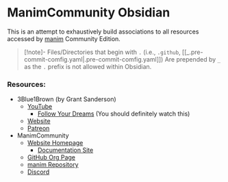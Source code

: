 # ManimCommunity Obsidian

This is an attempt to exhaustively build associations to all resources accessed by [manim](https://github.com/ManimCommunity/manim)
Community Edition.

> [!note]-
> Files/Directories that begin with `.` (i.e., `.github`, [[_.pre-commit-comfig.yaml|.pre-commit-comfig.yaml]])
> Are prepended by `_` as the `.` prefix is not allowed within Obsidian.

### Resources:

* 3Blue1Brown (by Grant Sanderson)
	* [YouTube](https://www.youtube.com/@3blue1brown)
		* [Follow Your Dreams](https://youtu.be/W3I3kAg2J7w?si=0nyLJcSJ1J3mPgDz) (You should definitely watch this)
	* [Website](https://www.3blue1brown.com/)
	* [Patreon](https://www.patreon.com/3blue1brown)
* ManimCommunity
	* [Website Homepage](https://www.manim.community/)
		* [Documentation Site](https://docs.manim.community/en/stable/)
	* [GitHub Org Page](https://github.com/ManimCommunity/)
	* [manim Repository](https://github.com/ManimCommunity/manim)
	* [Discord](https://www.manim.community/discord/)


